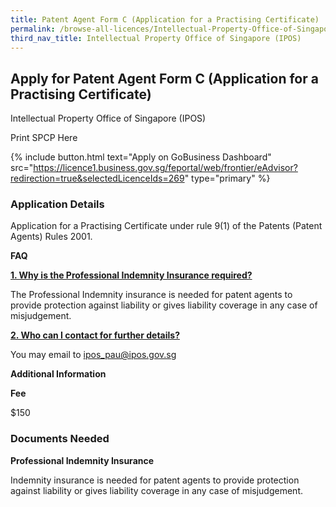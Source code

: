 ```yaml
---
title: Patent Agent Form C (Application for a Practising Certificate)
permalink: /browse-all-licences/Intellectual-Property-Office-of-Singapore-(IPOS)/Patent-Agent-Form-C-(Application-for-a-Practising-Certificate)
third_nav_title: Intellectual Property Office of Singapore (IPOS)
---
```


## Apply for Patent Agent Form C (Application for a Practising Certificate)

Intellectual Property Office of Singapore (IPOS)

Print SPCP Here


{% include button.html text="Apply on GoBusiness Dashboard" src="https://licence1.business.gov.sg/feportal/web/frontier/eAdvisor?redirection=true&selectedLicenceIds=269" type="primary" %}

### Application Details

<p>Application for a Practising Certificate under rule 9(1) of the Patents (Patent Agents) Rules 2001.</p>
<p><strong>FAQ</strong></p>

<p><strong><u>1. Why is the Professional Indemnity Insurance required?</u></strong></p>
<p>The Professional Indemnity insurance is needed for patent agents to provide protection against liability or gives liability coverage in any case of misjudgement.</p>
<p><strong><u>2. Who can I contact for further details?</u></strong></p>
<p>You may email to <a href="mailto:ipos_pau@ipos.gov.sg">ipos_pau@ipos.gov.sg</a></p>

**Additional Information**

<p><strong>Fee</strong></p><p>$150</p>

### Documents Needed

<p><strong>Professional Indemnity Insurance</strong></p>
<p>Indemnity insurance is needed for patent agents to provide protection against liability or gives liability coverage in any case of misjudgement.</p>

